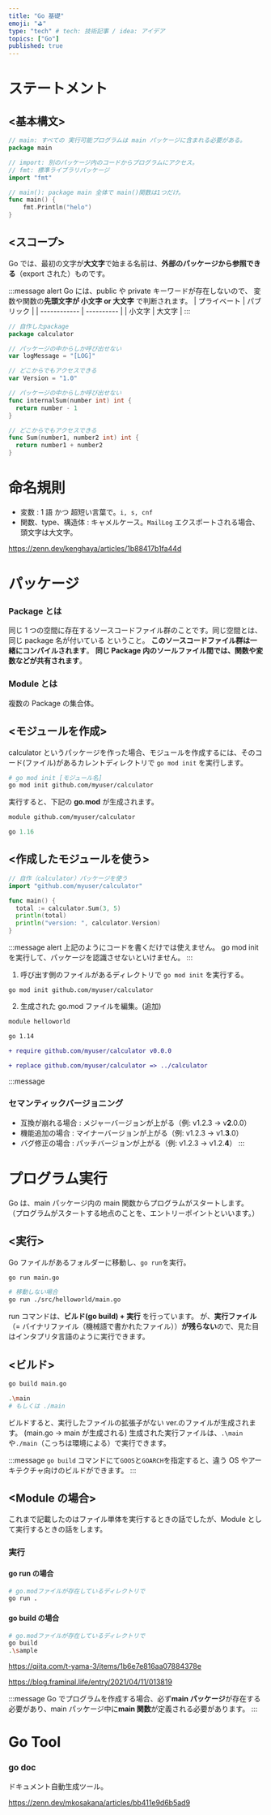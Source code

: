 ```yaml
---
title: "Go 基礎"
emoji: "⛳"
type: "tech" # tech: 技術記事 / idea: アイデア
topics: ["Go"]
published: true
---
```


# ステートメント

## <基本構文>

```go:main.go
// main: すべての 実行可能プログラムは main パッケージに含まれる必要がある。
package main

// import: 別のパッケージ内のコードからプログラムにアクセス。
// fmt: 標準ライブラリパッケージ
import "fmt"

// main(): package main 全体で main()関数は1つだけ。
func main() {
    fmt.Println("helo")
}
```

## <スコープ>

Go では、最初の文字が**大文字**で始まる名前は、**外部のパッケージから参照できる**（export された）ものです。

:::message alert
Go には、public や private キーワードが存在しないので、
変数や関数の**先頭文字が 小文字 or 大文字** で判断されます。
| プライベート | パブリック |
| ------------ | ---------- |
| 小文字 | 大文字 |
:::

```go:sum.go
// 自作したpackage
package calculator

// パッケージの中からしか呼び出せない
var logMessage = "[LOG]"

// どこからでもアクセスできる
var Version = "1.0"

// パッケージの中からしか呼び出せない
func internalSum(number int) int {
  return number - 1
}

// どこからでもアクセスできる
func Sum(number1, number2 int) int {
  return number1 + number2
}
```

# 命名規則

- 変数 : 1 語 かつ 超短い言葉で。`i, s, cnf`
- 関数、type、構造体 : キャメルケース。`MailLog` エクスポートされる場合、頭文字は大文字。

https://zenn.dev/kenghaya/articles/1b88417b1fa44d

# パッケージ

### Package とは

同じ 1 つの空間に存在するソースコードファイル群のことです。同じ空間とは、同じ package 名が付いている ということ。
**このソースコードファイル群は一緒にコンパイルされます**。
**同じ Package 内のソールファイル間では、関数や変数などが共有されます**。

### Module とは

複数の Package の集合体。

## <モジュールを作成>

calculator というパッケージを作った場合、モジュールを作成するには、そのコード(ファイル)があるカレントディレクトリで `go mod init` を実行します。

```bash
# go mod init [モジュール名]
go mod init github.com/myuser/calculator
```

実行すると、下記の **go.mod** が生成されます。

```go:go.mod
module github.com/myuser/calculator

go 1.16
```

## <作成したモジュールを使う>

```go:main.go
// 自作（calculator）パッケージを使う
import "github.com/myuser/calculator"

func main() {
  total := calculator.Sum(3, 5)
  println(total)
  println("version: ", calculator.Version)
}
```

:::message alert
上記のようにコードを書くだけでは使えません。
go mod init を実行して、パッケージを認識させないといけません。
:::

1. 呼び出す側のファイルがあるディレクトリで `go mod init` を実行する。

```
go mod init github.com/myuser/calculator
```

2. 生成された go.mod ファイルを編集。(追加)

```diff go:go.mod
module helloworld

go 1.14

+ require github.com/myuser/calculator v0.0.0

+ replace github.com/myuser/calculator => ../calculator
```

:::message
### セマンティックバージョニング
- 互換が崩れる場合 : メジャーバージョンが上がる（例: v1.2.3 → v**2**.0.0）
- 機能追加の場合 : マイナーバージョンが上がる（例: v1.2.3 → v1.**3**.0）
- バグ修正の場合 : パッチバージョンが上がる（例: v1.2.3 → v1.2.**4**）
:::

# プログラム実行

Go は、main パッケージ内の main 関数からプログラムがスタートします。
（プログラムがスタートする地点のことを、エントリーポイントといいます。）

## <実行>

Go ファイルがあるフォルダーに移動し、`go run`を実行。

```bash
go run main.go

# 移動しない場合
go run ./src/helloworld/main.go
```

run コマンドは、**ビルド(go build) + 実行** を行っています。
が、**実行ファイル**（= バイナリファイル（機械語で書かれたファイル））**が残らない**ので、見た目はインタプリタ言語のように実行できます。

## <ビルド>

```bash
go build main.go

.\main
# もしくは ./main
```

ビルドすると、実行したファイルの拡張子がない ver.のファイルが生成されます。
(main.go → main が生成される)
生成された実行ファイルは、`.\main`や`./main`（こっちは環境による）で実行できます。

:::message
`go build` コマンドにて`GOOS`と`GOARCH`を指定すると、違う OS やアーキテクチャ向けのビルドができます。
:::

## <Module の場合>

これまで記載したのはファイル単体を実行するときの話でしたが、Module として実行するときの話をします。

### 実行

#### go run の場合

```bash
# go.modファイルが存在しているディレクトリで
go run .
```

#### go build の場合

```bash
# go.modファイルが存在しているディレクトリで
go build
.\sample
```

https://qiita.com/t-yama-3/items/1b6e7e816aa07884378e

https://blog.framinal.life/entry/2021/04/11/013819

:::message
Go でプログラムを作成する場合、必ず**main パッケージ**が存在する必要があり、main パッケージ中に**main 関数**が定義される必要があります。
:::

# Go Tool

### go doc

ドキュメント自動生成ツール。

https://zenn.dev/mkosakana/articles/bb411e9d6b5ad9

